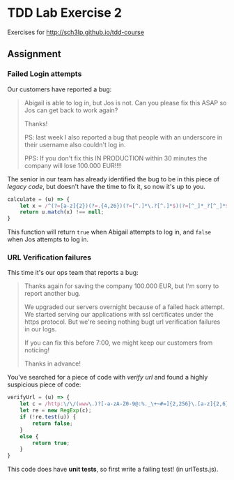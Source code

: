 # TDD Lab Exercise 2

Exercises for http://sch3lp.github.io/tdd-course

## Assignment

### Failed Login attempts

Our customers have reported a bug:

> Abigail is able to log in, but Jos is not. Can you please fix this ASAP so Jos can get back to work again?
>
> Thanks!
>
> PS: last week I also reported a bug that people with an underscore in their username also couldn't log in.
>
> PPS: If you don't fix this IN PRODUCTION within 30 minutes the company will lose 100.000 EUR!!!!

The senior in our team has already identified the bug to be in this piece of _legacy code_, but doesn't have the time to fix it, so now it's up to you.

```javascript
calculate = (u) => {
    let x = /^(?=[a-z]{2})(?=.{4,26})(?=[^.]*\.?[^.]*$)(?=[^_]*_?[^_]*$)[\w.]+$/gi;
    return u.match(x) !== null;
}
```

This function will return `true` when Abigail attempts to log in, and `false` when Jos attempts to log in.

### URL Verification failures

This time it's our ops team that reports a bug:

> Thanks again for saving the company 100.000 EUR, but I'm sorry to report another bug.
>
> We upgraded our servers overnight because of a failed hack attempt. We started serving our applications with ssl certificates under the https protocol. But we're seeing nothing bugt url verification failures in our logs.
>
> If you can fix this before 7:00, we might keep our customers from noticing!
> 
> Thanks in advance!

You've searched for a piece of code with _verify url_ and found a highly suspicious piece of code:
```javascript
verifyUrl = (u) => {
	let c = /http:\/\/(www\.)?[-a-zA-Z0-9@:%._\+~#=]{2,256}\.[a-z]{2,6}\b([-a-zA-Z0-9@:%_\+.~#?&//=]*)/gi;
	let re = new RegExp(c);
	if (!re.test(u)) {
		return false;
	}
	else {
		return true;
	}
}
```

This code does have **unit tests**, so first write a failing test! (in urlTests.js).
